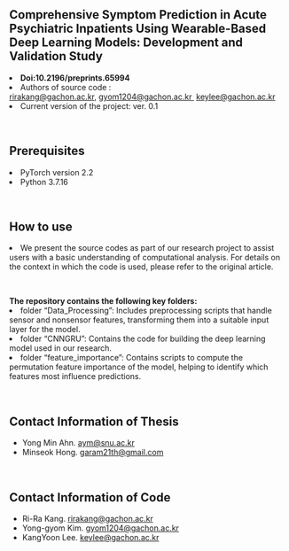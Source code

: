 <p>&nbsp;</p>
<h2>Comprehensive Symptom Prediction in Acute Psychiatric Inpatients Using Wearable-Based Deep Learning Models: Development and Validation Study</h2>

<li><b>Doi:10.2196/preprints.65994</b></li>
<li> Authors of source code : <a href="rirakang@gachon.ac.kr">rirakang@gachon.ac.kr,</a>&nbsp;<a href="gyom1204@gachon.ac.kr">gyom1204@gachon.ac.kr </a>
&nbsp;<a href="keylee@gachon.ac.kr">keylee@gachon.ac.kr </a></li>
<li>Current version of the project: ver. 0.1</li>

<p>&nbsp;</p>
<h2>Prerequisites</h2>

<li>PyTorch version 2.2</li>
<li>Python 3.7.16</li>


<p>&nbsp;</p>
<h2>How to use</h2>

<li>We present the source codes as part of our research project to assist users with a basic understanding of computational analysis. For details on the context in which the code is used, please refer to the original article.</li>
<p>&nbsp;</p>
<b>The repository contains the following key folders:</b>

<li>folder “Data_Processing”: Includes preprocessing scripts that handle sensor and nonsensor features, transforming them into a suitable input layer for the model.</li>
<li>folder “CNNGRU”: Contains the code for building the deep learning model used in our research.</li>
<li>folder “feature_importance”: Contains scripts to compute the permutation feature importance of the model, helping to identify which features most influence predictions.</li>


<p>&nbsp;</p>
<h2>Contact Information of Thesis</h2>
<ul>
<li>Yong Min Ahn.&nbsp;<a href="mailto:aym@snu.ac.kr,">aym@snu.ac.kr</a></li>
<li>Minseok Hong.&nbsp;<a href="mailto:garam21th@gmail.com,">garam21th@gmail.com</a></li>
</ul>

<p>&nbsp;</p>
<h2>Contact Information of Code</h2>
<ul>
<li>Ri-Ra Kang.&nbsp;<a href="mailto:rirakang@gachon.ac.kr,">rirakang@gachon.ac.kr</a></li>
<li>Yong-gyom Kim.&nbsp;<a href="mailto:gyom1204@gachon.ac.kr,">gyom1204@gachon.ac.kr</a></li>
<li>KangYoon Lee.&nbsp;<a href="mailto:keylee@gachon.ac.kr,">keylee@gachon.ac.kr</a></li>
</ul>
<p>&nbsp;</p>